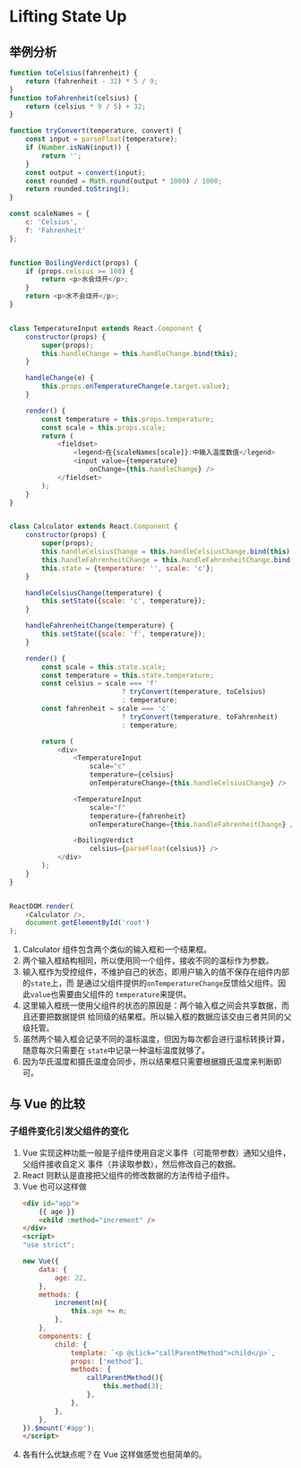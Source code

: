 # Lifting State Up


## 举例分析
```js
function toCelsius(fahrenheit) {
    return (fahrenheit - 32) * 5 / 9;
}
function toFahrenheit(celsius) {
    return (celsius * 9 / 5) + 32;
}

function tryConvert(temperature, convert) {
    const input = parseFloat(temperature);
    if (Number.isNaN(input)) {
        return '';
    }
    const output = convert(input);
    const rounded = Math.round(output * 1000) / 1000;
    return rounded.toString();
}

const scaleNames = {
    c: 'Celsius',
    f: 'Fahrenheit'
};


function BoilingVerdict(props) {
    if (props.celsius >= 100) {
        return <p>水会烧开</p>;
    }
    return <p>水不会烧开</p>;
}


class TemperatureInput extends React.Component {
    constructor(props) {
        super(props);
        this.handleChange = this.handleChange.bind(this);
    }

    handleChange(e) {
        this.props.onTemperatureChange(e.target.value);
    }

    render() {
        const temperature = this.props.temperature;
        const scale = this.props.scale;
        return (
            <fieldset>
                <legend>在{scaleNames[scale]}:中输入温度数值</legend>
                <input value={temperature}
                    onChange={this.handleChange} />
            </fieldset>
        );
    }
}


class Calculator extends React.Component {
    constructor(props) {
        super(props);
        this.handleCelsiusChange = this.handleCelsiusChange.bind(this);
        this.handleFahrenheitChange = this.handleFahrenheitChange.bind(this);
        this.state = {temperature: '', scale: 'c'};
    }

    handleCelsiusChange(temperature) {
        this.setState({scale: 'c', temperature});
    }

    handleFahrenheitChange(temperature) {
        this.setState({scale: 'f', temperature});
    }

    render() {
        const scale = this.state.scale;
        const temperature = this.state.temperature;
        const celsius = scale === 'f'
                            ? tryConvert(temperature, toCelsius)
                            : temperature;
        const fahrenheit = scale === 'c'
                            ? tryConvert(temperature, toFahrenheit)
                            : temperature;

        return (
            <div>
                <TemperatureInput
                    scale="c"
                    temperature={celsius}
                    onTemperatureChange={this.handleCelsiusChange} />

                <TemperatureInput
                    scale="f"
                    temperature={fahrenheit}
                    onTemperatureChange={this.handleFahrenheitChange} />

                <BoilingVerdict
                    celsius={parseFloat(celsius)} />
            </div>
        );
    }
}


ReactDOM.render(
    <Calculator />,
    document.getElementById('root')
);
```

1. Calculator 组件包含两个类似的输入框和一个结果框。
2. 两个输入框结构相同，所以使用同一个组件，接收不同的温标作为参数。
3. 输入框作为受控组件，不维护自己的状态，即用户输入的值不保存在组件内部的`state`上，而
是通过父组件提供的`onTemperatureChange`反馈给父组件。因此`value`也需要由父组件的
`temperature`来提供。
4. 这里输入框统一使用父组件的状态的原因是：两个输入框之间会共享数据，而且还要把数据提供
给同级的结果框。所以输入框的数据应该交由三者共同的父级托管。
5. 虽然两个输入框会记录不同的温标温度，但因为每次都会进行温标转换计算，随意每次只需要在
`state`中记录一种温标温度就够了。
6. 因为华氏温度和摄氏温度会同步，所以结果框只需要根据摄氏温度来判断即可。


## 与 Vue 的比较
### 子组件变化引发父组件的变化
1. Vue 实现这种功能一般是子组件使用自定义事件（可能带参数）通知父组件，父组件接收自定义
事件（并读取参数），然后修改自己的数据。
2. React 则默认是直接把父组件的修改数据的方法传给子组件。
3. Vue 也可以这样做
    ```html
    <div id="app">
        {{ age }}
        <child :method="increment" />
    </div>
    <script>
    "use strict";

    new Vue({
        data: {
            age: 22,
        },
        methods: {
            increment(n){
                this.age += n;
            },
        },
        components: {
            child: {
                template: `<p @click="callParentMethod">child</p>`,
                props: ['method'],
                methods: {
                    callParentMethod(){
                        this.method(3);
                    },
                },
            },
        },
    }).$mount('#app');
    </script>
    ```
4. 各有什么优缺点呢？在 Vue 这样做感觉也挺简单的。
